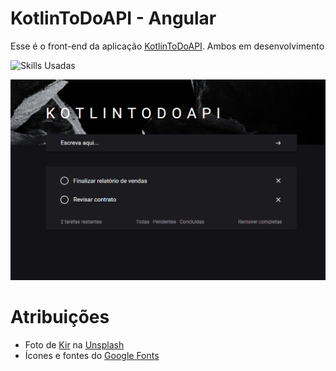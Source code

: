 # KotlinToDoAPI - Angular

Esse é o front-end da aplicação [KotlinToDoAPI](https://github.com/LucasWithBoots/KotlinToDoAPI). Ambos em desenvolvimento

![Skills Usadas](https://skillicons.dev/icons?i=angular,typescript,sass)

![gif do projeto](./src/assets/animacao_funcionando.gif)

# Atribuições

- Foto de <a href="https://unsplash.com/pt-br/@kirrender?utm_content=creditCopyText&utm_medium=referral&utm_source=unsplash">Kir</a> na <a href="https://unsplash.com/pt-br/fotografias/uma-foto-em-preto-e-branco-de-algumas-rochas-ufod2uFjkTI?utm_content=creditCopyText&utm_medium=referral&utm_source=unsplash">Unsplash</a>
- Ícones e fontes do [Google Fonts](https://fonts.google.com)
